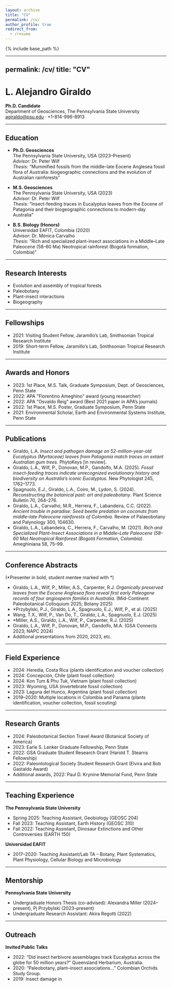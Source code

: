 ```yaml
---
layout: archive
title: "CV"
permalink: /cv/
author_profile: true
redirect_from:
  - /resume
---
```


{% include base_path %}

---
permalink: /cv/
title: "CV"
---

# L. Alejandro Giraldo

**Ph.D. Candidate**  
Department of Geosciences, The Pennsylvania State University  
agiraldo@psu.edu · +1-814-996-8913

---

## Education

- **Ph.D. Geosciences**  
  The Pennsylvania State University, USA (2023–Present)  
  *Advisor:* Dr. Peter Wilf  
  *Thesis:* “Mummified fossils from the middle–late Eocene Anglesea fossil flora of Australia: biogeographic connections and the evolution of Australian rainforests”

- **M.S. Geosciences**  
  The Pennsylvania State University, USA (2023)  
  *Advisor:* Dr. Peter Wilf  
  *Thesis:* “Insect-feeding traces in Eucalyptus leaves from the Eocene of Patagonia and their biogeographic connections to modern-day Australia”

- **B.S. Biology (Honors)**  
  Universidad EAFIT, Colombia (2020)  
  *Advisor:* Dr. Mónica Carvalho  
  *Thesis:* “Rich and specialized plant-insect associations in a Middle–Late Paleocene (58–60 Ma) Neotropical rainforest (Bogotá formation, Colombia)”

---

## Research Interests

- Evolution and assembly of tropical forests
- Paleobotany
- Plant-insect interactions
- Biogeography

---

## Fellowships

- 2021: Visiting Student Fellow, Jaramillo’s Lab, Smithsonian Tropical Research Institute
- 2019: Short-term Fellow, Jaramillo’s Lab, Smithsonian Tropical Research Institute

---

## Awards and Honors

- 2023: 1st Place, M.S. Talk, Graduate Symposium, Dept. of Geosciences, Penn State
- 2022: APA "Florentino Ameghino" award (young researcher)
- 2022: APA "Osvaldo Reig" award (Best 2021 paper in APA’s journals)
- 2022: 1st Place, M.S. Poster, Graduate Symposium, Penn State
- 2021: Environmental Scholar, Earth and Environmental Systems Institute, Penn State

---

## Publications

- Giraldo, L.A. *Insect and pathogen damage on 52-million-year-old Eucalyptus (Myrtaceae) leaves from Patagonia match traces on extant Australian gum trees*. PhytoKeys [in review].
- Giraldo, L.A., Wilf, P., Donovan, M.P., Gandolfo, M.A. (2025). *Fossil insect-feeding traces indicate unrecognized evolutionary history and biodiversity on Australia’s iconic Eucalyptus*. New Phytologist 245, 1762–1773.
- Spagnuolo, E.J., Giraldo, L.A., Coiro, M., Lydon, S. (2024). *Reconstructing the botanical past: art and paleobotany*. Plant Science Bulletin 70, 264–276.
- Giraldo, L.A., Carvalho, M.R., Herrera, F., Labandeira, C.C. (2022). *Ancient trouble in paradise: Seed beetle predation on coconuts from middle–late Paleocene rainforests of Colombia*. Review of Palaeobotany and Palynology 300, 104630.
- Giraldo, L.A., Labandeira, C., Herrera, F., Carvalho, M. (2021). *Rich and Specialized Plant-Insect Associations in a Middle–Late Paleocene (58–60 Ma) Neotropical Rainforest (Bogotá Formation, Colombia)*. Ameghiniana 58, 75–99.

---

## Conference Abstracts

(*Presenter in bold, student mentee marked with \*)

- Giraldo, L.A., Wilf, P., Miller, A.S., Carpenter, R.J. *Organically preserved leaves from the Eocene Anglesea flora reveal first early Paleogene records of four angiosperm families in Australia*. (Mid-Continent Paleobotanical Colloquium 2025; Botany 2025)
- \*Przybylski, P.J., Giraldo, L.A., Spagnuolo, E.J., Wilf, P., et al. (2025)
- Wang, T.X., Wilf, P., Van Do, T., Giraldo, L.A., Spagnuolo, E.J. (2025)
- \*Miller, A.S., Giraldo, L.A., Wilf, P., Carpenter, R.J. (2025)
- Giraldo, L.A., Wilf, P., Donovan, M.P., Gandolfo, M.A. (GSA Connects 2023; NAPC 2024)
- Additional presentations from 2020, 2023, etc.

---

## Field Experience

- 2024: Heredia, Costa Rica (plants identification and voucher collection)
- 2024: Concepción, Chile (plant fossil collection)
- 2024: Kon Tum & Phu Tuk, Vietnam (plant fossil collection)
- 2023: Wyoming, USA (invertebrate fossil collection)
- 2023: Laguna del Hunco, Argentina (plant fossil collection)
- 2019–2020: Multiple locations in Colombia and Panama (plants identification, voucher collection, fossil scouting)

---

## Research Grants

- 2024: Paleobotanical Section Travel Award (Botanical Society of America)
- 2023: Earle S. Lenker Graduate Fellowship, Penn State
- 2022: GSA Graduate Student Research Grant (Harold T. Stearns Fellowship)
- 2022: Paleontological Society Student Research Grant (Elvira and Bob Gastaldo Award)
- Additional awards, 2022: Paul D. Krynine Memorial Fund, Penn State

---

## Teaching Experience

**The Pennsylvania State University**

- Spring 2025: Teaching Assistant, Geobiology (GEOSC 204)
- Fall 2023: Teaching Assistant, Earth History (GEOSC 310)
- Fall 2022: Teaching Assistant, Dinosaur Extinctions and Other Controversies (EARTH 150)

**Universidad EAFIT**

- 2017–2020: Teaching Assistant/Lab TA – Botany, Plant Systematics, Plant Physiology, Cellular Biology and Microbiology

---

## Mentorship

**Pennsylvania State University**

- Undergraduate Honors Thesis (co-advised): Alexandra Miller (2024–present), Pj Przybylski (2023–present)
- Undergraduate Research Assistant: Akira Regotti (2022)

---

## Outreach

**Invited Public Talks**

- 2022: “Did insect herbivore assemblages track Eucalyptus across the globe for 50 million years?” Queensland Herbarium, Australia.
- 2020: “Paleobotany, plant–insect associations...” Colombian Orchids Study Group.
- 2019: Insect damage in
